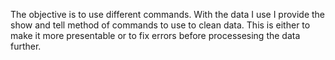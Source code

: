 The objective is to use different commands. 
With the data I use I provide the show and tell method of commands to use to clean data. This is either to make it more presentable or to fix errors before processesing the data further.
